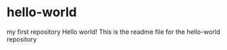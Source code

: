 # hello-world
my first repository
Hello world!
This is the readme file for the hello-world repository
